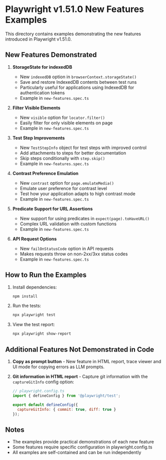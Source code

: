 # Playwright v1.51.0 New Features Examples

This directory contains examples demonstrating the new features introduced in Playwright v1.51.0.

## New Features Demonstrated

1. **StorageState for indexedDB**
   - New `indexedDB` option in `browserContext.storageState()`
   - Save and restore IndexedDB contents between test runs
   - Particularly useful for applications using IndexedDB for authentication tokens
   - Example in `new-features.spec.ts`

2. **Filter Visible Elements**
   - New `visible` option for `locator.filter()`
   - Easily filter for only visible elements on page
   - Example in `new-features.spec.ts`

3. **Test Step Improvements**
   - New `TestStepInfo` object for test steps with improved control
   - Add attachments to steps for better documentation
   - Skip steps conditionally with `step.skip()`
   - Example in `new-features.spec.ts`

4. **Contrast Preference Emulation**
   - New `contrast` option for `page.emulateMedia()`
   - Emulate user preference for contrast level
   - Test how your application adapts to high contrast mode
   - Example in `new-features.spec.ts`

5. **Predicate Support for URL Assertions**
   - New support for using predicates in `expect(page).toHaveURL()`
   - Complex URL validation with custom functions
   - Example in `new-features.spec.ts`

6. **API Request Options**
   - New `failOnStatusCode` option in API requests
   - Makes requests throw on non-2xx/3xx status codes
   - Example in `new-features.spec.ts`

## How to Run the Examples

1. Install dependencies:
   ```bash
   npm install
   ```

2. Run the tests:
   ```bash
   npx playwright test
   ```

3. View the test report:
   ```bash
   npx playwright show-report
   ```

## Additional Features Not Demonstrated in Code

1. **Copy as prompt button** - New feature in HTML report, trace viewer and UI mode for copying errors as LLM prompts.

2. **Git information in HTML report** - Capture git information with the `captureGitInfo` config option:
   ```js
   // playwright.config.ts
   import { defineConfig } from '@playwright/test';

   export default defineConfig({
     captureGitInfo: { commit: true, diff: true }
   });
   ```

## Notes

- The examples provide practical demonstrations of each new feature
- Some features require specific configuration in playwright.config.ts
- All examples are self-contained and can be run independently 